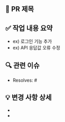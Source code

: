## 📌 PR 제목
<!-- 작업 내용을 간결하게 요약한 제목을 적어주세요 -->



## ✅ 작업 내용 요약
<!-- 어떤 작업을 했는지 한두 문장으로 요약해주세요 -->
- ex) 로그인 기능 추가
- ex) API 응답값 오류 수정



## 🔍 관련 이슈
<!-- 관련된 이슈 번호를 연결하세요 (예: #23) -->
- Resolves: #



## 💡 변경 사항 상세
<!-- 어떤 파일이 변경되었고, 주요 변경사항은 무엇인지 설명해주세요 -->
- 
- 



<!--
## 🧪 테스트 결과
어떤 테스트를 했고, 결과가 어땠는지 적어주세요
- [ ] 로컬에서 테스트 완료
- [ ] 관련 테스트 코드 수정/추가
- [ ] CI 통과 확인

---


## 📸 스크린샷 (선택)
UI 작업일 경우, 변경된 화면 캡처를 첨부해주세요 
---

## 🔒 기타 참고 사항
리뷰어가 알아야 할 추가 정보가 있다면 적어주세요 (ex: 주의할 점, 트러블슈팅 등) 

---

## 🙏 리뷰어에게 바라는 점
어떤 부분을 중점적으로 봐주면 좋을지 적어주세요 (선택) 
- ex) 성능 개선이 잘 되었는지 봐주세요

-->
